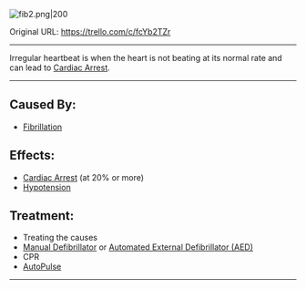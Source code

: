 ![fib2.png\|200](/Heart/Irregular%20Heartbeat%20-%20Attachments/6718845db30472d958dd7afb.png)

Original URL: https://trello.com/c/fcYb2TZr

---

Irregular heartbeat is when the heart is not beating at its normal rate and can lead to [Cardiac Arrest](Cardiac%20Arrest.md).

---

## Caused By:

- [Fibrillation](Fibrillation.md)

## Effects:

- [Cardiac Arrest](Cardiac%20Arrest.md) (at 20% or more)
- [Hypotension](../Blood/Hypotension.md)

## Treatment:

- Treating the causes
- [Manual Defibrillator](../Items/Manual%20Defibrillator.md) or [Automated External Defibrillator (AED)](../Items/Automated%20External%20Defibrillator%20(AED).md)
- CPR
- [AutoPulse](../Items/AutoPulse.md)

---

